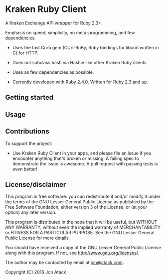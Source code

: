 # Kraken Ruby Client

A Kraken Exchange API wrapper for Ruby 2.3+.

Emphasis on speed, simplicity, no meta-programming, and few dependencies.

- Uses the fast Curb gem (CUrl-RuBy, Ruby bindings for libcurl written in C) for
HTTP.

- Does not subclass hash via Hashie like other Kraken Ruby clients.

- Uses as few dependencies as possible.

- Currently developed with Ruby 2.4.0. Written for Ruby 2.3 and up.

## Getting started

## Usage

## Contributions

To support the project:

* Use Kraken Ruby Client in your apps, and please file an issue if you
encounter anything that's broken or missing. A failing spec to demonstrate
the issue is awesome. A pull request with passing tests is even better!

## License/disclaimer

This program is free software: you can redistribute it and/or modify
it under the terms of the GNU Lesser General Public License as published by
the Free Software Foundation, either version 3 of the License, or
(at your option) any later version.

This program is distributed in the hope that it will be useful,
but WITHOUT ANY WARRANTY; without even the implied warranty of
MERCHANTABILITY or FITNESS FOR A PARTICULAR PURPOSE.  See the
GNU Lesser General Public License for more details.

You should have received a copy of the GNU Lesser General Public License
along with this program.  If not, see <http://www.gnu.org/licenses/>.

The author may be contacted by email at jon@atack.com.

Copyright (C) 2016 Jon Atack
